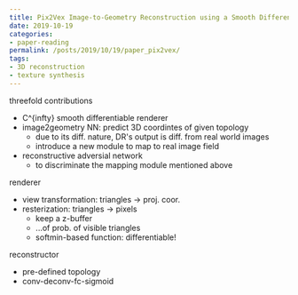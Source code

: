 ```yaml
---
title: Pix2Vex Image-to-Geometry Reconstruction using a Smooth Differentiable Renderer
date: 2019-10-19
categories:
- paper-reading
permalink: /posts/2019/10/19/paper_pix2vex/
tags:
- 3D reconstruction
- texture synthesis
---
```



threefold contributions
- C^{infty} smooth differentiable renderer
- image2geometry NN: predict 3D coordintes of given topology
    - due to its diff. nature, DR's output is diff. from real world images
    - introduce a new module to map to real image field
- reconstructive adversial network
    - to discriminate the mapping module mentioned above

renderer
- view transformation: triangles -> proj. coor.
- resterization: triangles -> pixels
    - keep a z-buffer
    - ...of prob. of visible triangles
    - softmin-based function: differentiable!

reconstructor
- pre-defined topology
- conv-deconv-fc-sigmoid
